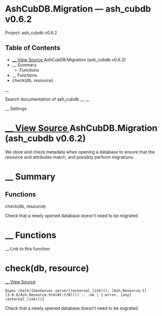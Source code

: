 # AshCubDB.Migration — ash_cubdb v0.6.2

Project: ash_cubdb v0.6.2

## Table of Contents

- [ __ View Source ](external_link) AshCubDB.Migration (ash_cubdb v0.6.2)
- __ Summary
  - Functions
- __ Functions
- check(db, resource)

__

Search documentation of ash_cubdb __ __

__ Settings

#  [ __ View Source ](external_link) AshCubDB.Migration (ash_cubdb v0.6.2)

We store and check metadata when opening a database to ensure that the resource and attributes match, and possibly perform migrations.

#  __ Summary

##  Functions

check(db, resource)

Check that a newly opened database doesn't need to be migrated.

#  __ Functions

__ Link to this function

# check(db, resource)

[ __ View Source ](external_link)
    
    
    @spec check([GenServer.server](external_link)(), [Ash.Resource.t](3.0.0/Ash.Resource.html#t:t/0)()) :: :ok | {:error, [any](external_link)()}

Check that a newly opened database doesn't need to be migrated.
